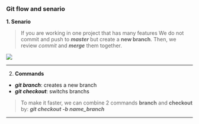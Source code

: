 ### Git flow and senario
**1. Senario**
> If you are working in one project that has many features
> We do not commit and push to ***master*** but create a **new branch**. Then, we review *commit* and ***merge*** them together.

![](https://gitbookdown.site/img/git_branch_merge.png)
___
2. **Commands**
* ***git branch***: creates a new branch
* ***git checkout***: switchs branchs
> To make it faster, we can combine 2 commands **branch** and **checkout** by: ***git checkout -b name_branch***
* ******